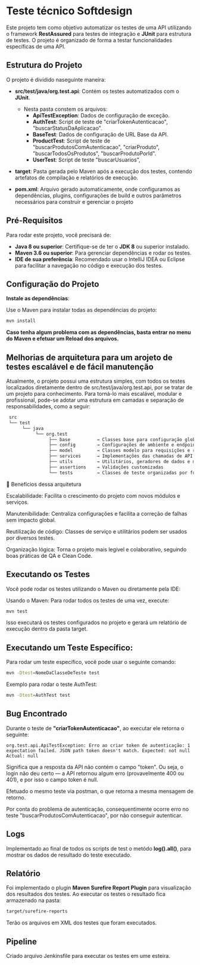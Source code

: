 # Teste técnico Softdesign 

Este projeto tem como objetivo automatizar os testes de uma API utilizando o framework **RestAssured** para testes de integração e **JUnit** para estrutura de testes. O projeto é organizado de forma a testar funcionalidades específicas de uma API.

## Estrutura do Projeto

O projeto é dividido naseguinte maneira:

- **src/test/java/org.test.api**: Contém os testes automatizados com o **JUnit**.
    - Nesta pasta constem os arquivos:
        - **ApiTestException**: Dados de configuração de exceção.
        - **AuthTest**: Script de teste de "criarTokenAutenticacao", "buscarStatusDaAplicacao".
        - **BaseTest**: Dados de configuração de URL Base da API.
        - **ProductTest**: Script de teste de "buscarProdutosComAutenticacao", "criarProduto", "buscarTodosOsProdutos", "buscarProdutoPorId".
        - **UserTest**: Script de teste "buscarUsuarios",

- **target**: Pasta gerada pelo Maven após a execução dos testes, contendo artefatos de compilação e relatórios de execução.
- **pom.xml**: Arquivo gerado automaticamente, onde configuramos as dependências, plugins, configurações de build e outros parâmetros necessários para construir e gerenciar o projeto
## Pré-Requisitos

Para rodar este projeto, você precisará de:

- **Java 8 ou superior**: Certifique-se de ter o **JDK 8** ou superior instalado.
- **Maven 3.6 ou superior**: Para gerenciar dependências e rodar os testes.
- **IDE de sua preferência**: Recomendado usar o IntelliJ IDEA ou Eclipse para facilitar a navegação no código e execução dos testes.

## Configuração do Projeto

**Instale as dependências**:

Use o Maven para instalar todas as dependências do projeto:
```bash
mvn install
```

**Caso tenha algum problema com as dependências, basta entrar no menu do Maven e efetuar um Reload dos arquivos.**

## Melhorias de arquitetura para um arojeto de testes escalável e de fácil manutenção

Atualmente, o projeto possui uma estrutura simples, com todos os testes localizados diretamente dentro de src/test/java/org.test.api, por se tratar de um projeto para conhecimento.
Para torná-lo mais escalável, modular e profissional, pode-se adotar uma estrutura em camadas e separação de responsabilidades, como a seguir:

```bash
 src
 └── test
      └── java
           └── org.test
                ├── base          → Classes base para configuração global e inicialização
                ├── config        → Configurações de ambiente e endpoints
                ├── model         → Classes modelo para requisições e respostas
                ├── services      → Implementações das chamadas de API 
                ├── utils         → Utilitários, geradores de dados e manipuladores de JSON
                ├── assertions    → Validações customizadas
                └── tests         → Classes de teste organizadas por funcionalidade
```
🔹 Benefícios dessa arquitetura

Escalabilidade: Facilita o crescimento do projeto com novos módulos e serviços.

Manutenibilidade: Centraliza configurações e facilita a correção de falhas sem impacto global.

Reutilização de código: Classes de serviço e utilitários podem ser usados por diversos testes.

Organização lógica: Torna o projeto mais legível e colaborativo, seguindo boas práticas de QA e Clean Code.
## Executando os Testes
Você pode rodar os testes utilizando o Maven ou diretamente pela IDE:

Usando o Maven:
Para rodar todos os testes de uma vez, execute:
```bash
mvn test
```
Isso executará os testes configurados no projeto e gerará um relatório de execução dentro da pasta target.

## Executando um Teste Específico:
Para rodar um teste específico, você pode usar o seguinte comando:

```bash
mvn -Dtest=NomeDaClasseDeTeste test
```
Exemplo para rodar o teste AuthTest:

```bash
mvn -Dtest=AuthTest test
```
## Bug Encontrado

Durante o teste de **"criarTokenAutenticacao"**, ao executar ele retorna o seguinte:

`org.test.api.ApiTestException: Erro ao criar token de autenticação: 1 expectation failed.
JSON path token doesn't match.
Expected: not null
  Actual: null`

Significa que a resposta da API não contém o campo "token". Ou seja, o login não deu certo — a API retornou algum erro (provavelmente 400 ou 401), e por isso o campo token é null.

Efetuado o mesmo teste via postman, o que retorna a mesma mensagem de retorno.

Por conta do problema de autenticação, consequentimente ocorre erro no teste "buscarProdutosComAutenticacao", por não conseguir autenticar.
## Logs
Implementado ao final de todos os scripts de test o metódo **log().all()**, para mostrar os dados de resultado do teste executado.

## Relatório
Foi implementado o plugin **Maven Surefire Report Plugin** para visualização dos resultados dos testes. Ao executar os testes o resultado fica armazenado na pasta:

```bash
target/surefire-reports
```
Terão os arquivos em XML dos testes que foram executados.

## Pipeline

Criado arquivo Jenkinsfile para executar os testes em ume esteira.